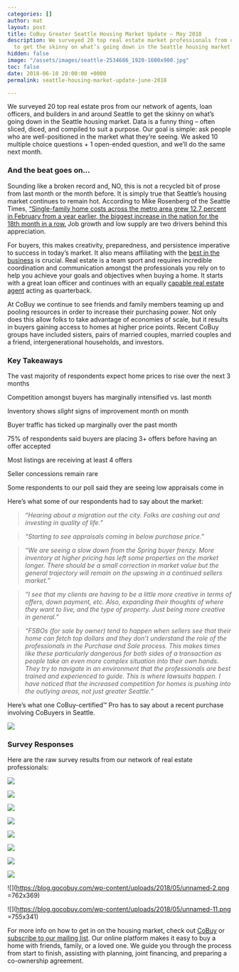 ```yaml
---
categories: []
author: mat
layout: post
title: CoBuy Greater Seattle Housing Market Update – May 2018
description: We surveyed 20 top real estate market professionals from our network
  to get the skinny on what’s going down in the Seattle housing market.
hidden: false
image: "/assets/images/seattle-2534686_1920-1600x900.jpg"
toc: false
date: 2018-06-10 20:00:00 +0000
permalink: seattle-housing-market-update-june-2018

---
```

We surveyed 20 top real estate pros from our network of agents, loan officers, and builders in and around Seattle to get the skinny on what’s going down in the Seattle housing market. Data is a funny thing – often sliced, diced, and compiled to suit a purpose. Our goal is simple: ask people who are well-positioned in the market what they’re seeing. We asked 10 multiple choice questions + 1 open-ended question, and we’ll do the same next month.

### And the beat goes on…

Sounding like a broken record and, NO, this is not a recycled bit of prose from last month or the month before. It is simply true that Seattle’s housing market continues to remain hot. According to Mike Rosenberg of the Seattle Times, [“Single-family home costs across the metro area grew 12.7 percent in February from a year earlier, the biggest increase in the nation for the 18th month in a row.](https://www.seattletimes.com/business/real-estate/seattle-area-home-market-heats-up-yet-again-leading-the-country-for-17th-straight-month/) Job growth and low supply are two drivers behind this appreciation.

For buyers, this makes creativity, preparedness, and persistence imperative to success in today’s market. It also means affiliating with the [best in the business](https://blog.gocobuy.com/co-buying-home-deal-team/) is crucial. Real estate is a team sport and requires incredible coordination and communication amongst the professionals you rely on to help you achieve your goals and objectives when buying a home. It starts with a great loan officer and continues with an equally [capable real estate agent](https://www.gocobuy.com/certified-pro) acting as quarterback.

At CoBuy we continue to see friends and family members teaming up and pooling resources in order to increase their purchasing power. Not only does this allow folks to take advantage of economies of scale, but it results in buyers gaining access to homes at higher price points. Recent CoBuy groups have included sisters, pairs of married couples, married couples and a friend, intergenerational households, and investors.

### Key Takeaways

The vast majority of respondents expect home prices to rise over the next 3 months

Competition amongst buyers has marginally intensified vs. last month

Inventory shows _slight_ signs of improvement month on month

Buyer traffic has ticked up marginally over the past month

75% of respondents said buyers are placing 3+ offers before having an offer accepted

Most listings are receiving at least 4 offers

Seller concessions remain rare

Some respondents to our poll said they are seeing low appraisals come in

Here’s what some of our respondents had to say about the market:

> _“Hearing about a migration out the city. Folks are cashing out and investing in quality of life.”_

> _“Starting to see appraisals coming in below purchase price.”_

> _“We are seeing a slow down from the Spring buyer frenzy. More inventory at higher pricing has left some properties on the market longer. There should be a small correction in market value but the general trajectory will remain on the upswing in a continued sellers market.”_

> _“I see that my clients are having to be a little more creative in terms of offers, down payment, etc. Also, expanding their thoughts of where they want to live, and the type of property. Just being more creative in general.”_

> _“FSBOs (for sale by owner) tend to happen when sellers see that their home can fetch top dollars and they don’t understand the role of the professionals in the Purchase and Sale process. This makes times like these particularly dangerous for both sides of a transaction as people take an even more complex situation into their own hands. They try to navigate in an environment that the professionals are best trained and experienced to guide. This is where lawsuits happen. I have noticed that the increased competition for homes is pushing into the outlying areas, not just greater Seattle.”_

Here’s what one CoBuy-certified™ Pro has to say about a recent purchase involving CoBuyers in Seattle.

[![](/assets/images/cobuy-certified-agent.png)]()

### Survey Responses

Here are the raw survey results from our network of real estate professionals:

![](/assets/images/unnamed-10.png)

![](/assets/images/unnamed-9.png) 

![](/assets/images/unnamed-8.png)

![](/assets/images/unnamed-7.png)

![](/assets/images/unnamed-5.png)

![](/assets/images/unnamed-4.png)

![](/assets/images/unnamed-6.png)

![](/assets/images/unnamed-3.png)

![](https://blog.gocobuy.com/wp-content/uploads/2018/05/unnamed-2.png =762x369) 

![](https://blog.gocobuy.com/wp-content/uploads/2018/05/unnamed-11.png =755x341)

For more info on how to get in on the housing market, check out [CoBuy](http://www.gocobuy.com/) or [subscribe to our mailing list](http://eepurl.com/dlB23z). Our online platform makes it easy to buy a home with friends, family, or a loved one. We guide you through the process from start to finish, assisting with planning, joint financing, and preparing a co-ownership agreement.